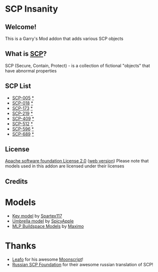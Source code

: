 
# SCP Insanity

## Welcome!
This is a Garry's Mod addon that adds various SCP objects

## What is [SCP](http://www.scp-wiki.net/faq)?
SCP (Secure, Contain, Protect) - is a collection of fictional "objects" that have abnormal properties

## SCP List
 * [SCP-005](http://www.scp-wiki.net/scp-005) [*](http://scpfoundation.ru/scp-005)
 * [SCP-018](http://www.scp-wiki.net/scp-018) [*](http://scpfoundation.ru/scp-018)
 * [SCP-173](http://www.scp-wiki.net/scp-173) [*](http://scpfoundation.ru/scp-173)
 * [SCP-219](http://www.scp-wiki.net/scp-219) [*](http://scpfoundation.ru/scp-219)
 * [SCP-409](http://www.scp-wiki.net/scp-409) [*](http://scpfoundation.ru/scp-409)
 * [SCP-512](http://www.scp-wiki.net/scp-512) [*](http://scpfoundation.ru/scp-512)
 * [SCP-596](http://www.scp-wiki.net/scp-596) [*](http://scpfoundation.ru/scp-596)
 * [SCP-689](http://www.scp-wiki.net/scp-689) [*](http://scpfoundation.ru/scp-689)

## License
[Apache software foundation License 2.0](LICENSE) ([web version](https://www.apache.org/licenses/LICENSE-2.0))
Please note that models used in this addon are licensed under their licenses

## Credits
# Models
 * [Key model](https://steamcommunity.com/sharedfiles/filedetails/?id=248051620) by [Spartex117](https://steamcommunity.com/id/Spartex117)
 * [Umbrella model](http://steamcommunity.com/sharedfiles/filedetails/?id=741617318) by [SpicyApple](http://steamcommunity.com/id/SpicyApple)
 * [MLP Buildspace Models](http://steamcommunity.com/sharedfiles/filedetails/?id=263892204) by [Maximo](http://steamcommunity.com/id/maximo_009)

# Thanks
 * [Leafo](https://github.com/leafo) for his awesome [Moonscript](http://moonscript.org/)!
 * [Russian SCP Foundation](http://scpfoundation.ru) for their awesome russian translation of SCP!
